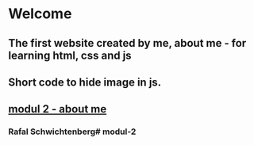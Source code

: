 ﻿# Welcome



## The first website created by me, about me - for learning html, css and js
## Short code to hide image in js.
## [modul 2 - about me](https://rafal-schwichtenberg.github.io/modul-2/)
### Rafal Schwichtenberg# modul-2

